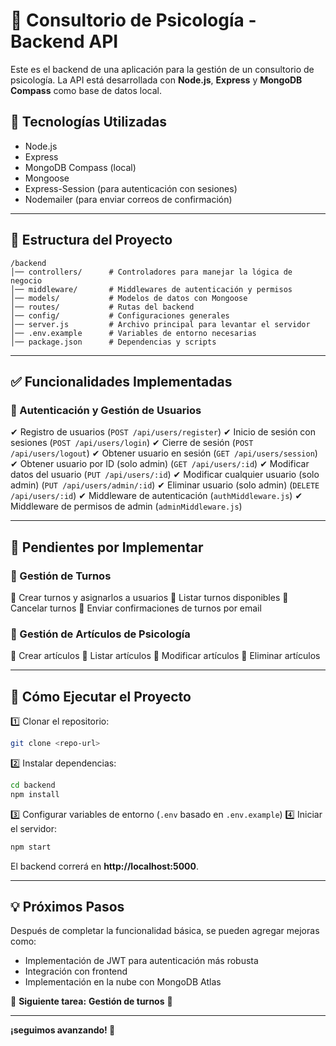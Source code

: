 # 🧠 Consultorio de Psicología - Backend API

Este es el backend de una aplicación para la gestión de un consultorio de psicología. La API está desarrollada con **Node.js**, **Express** y **MongoDB Compass** como base de datos local. 

## 🚀 **Tecnologías Utilizadas**
- Node.js
- Express
- MongoDB Compass (local)
- Mongoose
- Express-Session (para autenticación con sesiones)
- Nodemailer (para enviar correos de confirmación)

---

## 📂 **Estructura del Proyecto**
```
/backend
│── controllers/      # Controladores para manejar la lógica de negocio
│── middleware/       # Middlewares de autenticación y permisos
│── models/           # Modelos de datos con Mongoose
│── routes/           # Rutas del backend
│── config/           # Configuraciones generales
│── server.js         # Archivo principal para levantar el servidor
│── .env.example      # Variables de entorno necesarias
│── package.json      # Dependencias y scripts
```

---

## ✅ **Funcionalidades Implementadas**
### **🔑 Autenticación y Gestión de Usuarios**
✔ Registro de usuarios (`POST /api/users/register`)
✔ Inicio de sesión con sesiones (`POST /api/users/login`)
✔ Cierre de sesión (`POST /api/users/logout`)
✔ Obtener usuario en sesión (`GET /api/users/session`)
✔ Obtener usuario por ID (solo admin) (`GET /api/users/:id`)
✔ Modificar datos del usuario (`PUT /api/users/:id`)
✔ Modificar cualquier usuario (solo admin) (`PUT /api/users/admin/:id`)
✔ Eliminar usuario (solo admin) (`DELETE /api/users/:id`)
✔ Middleware de autenticación (`authMiddleware.js`)
✔ Middleware de permisos de admin (`adminMiddleware.js`)

---

## 📌 **Pendientes por Implementar**
### **📅 Gestión de Turnos**
🔲 Crear turnos y asignarlos a usuarios
🔲 Listar turnos disponibles
🔲 Cancelar turnos
🔲 Enviar confirmaciones de turnos por email

### **📝 Gestión de Artículos de Psicología**
🔲 Crear artículos
🔲 Listar artículos
🔲 Modificar artículos
🔲 Eliminar artículos

---

## 🚀 **Cómo Ejecutar el Proyecto**
1️⃣ Clonar el repositorio:
```bash
git clone <repo-url>
```
2️⃣ Instalar dependencias:
```bash
cd backend
npm install
```
3️⃣ Configurar variables de entorno (`.env` basado en `.env.example`)
4️⃣ Iniciar el servidor:
```bash
npm start
```

El backend correrá en **http://localhost:5000**.

---

## 💡 **Próximos Pasos**
Después de completar la funcionalidad básica, se pueden agregar mejoras como:
- Implementación de JWT para autenticación más robusta
- Integración con frontend
- Implementación en la nube con MongoDB Atlas

📌 **Siguiente tarea:** **Gestión de turnos** 📅

---

**¡seguimos avanzando! 🚀**
